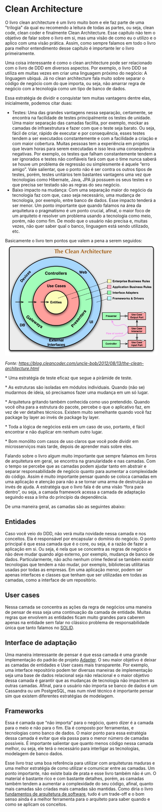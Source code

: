 # Clean Architecture



O livro clean architecture é um livro muito bom e ele faz parte de uma "trilogia" da qual eu recomendo a leitura de todas as partes, ou seja, clean code, clean coder e finalmente Clean Architecture. Esse capítulo não tem o objetivo de falar sobre o livro em si, mas uma visão de como eu o utilizo e o aplico com uma visão prática. Assim, como sempre falamos em todo o livro para melhor entendimento desse capítulo é importante ler o livro primeiramente.



Uma coisa interessante é como o clean architecture pode ser relacionado com o livro de DDD em diversos aspectos. Por exemplo, o livro DDD se utiliza em muitas vezes em criar uma linguagem próximo do negócio: A linguagem ubiquá. Já no clean architecture fala muito sobre separar o código de negócio com do que importa, ou seja, não amarrar regra de negócio com a tecnologia como um tipo de banco de dados.

Essa estratégia de dividir e conquistar tem muitas vantagens dentre elas, inicialmente, podemos citar duas:

* Testes: Uma das grandes vantagens nessa separação, certamente, se encontra na facilidade de testes principalmente os testes de unidade. Uma maior separação das camadas facilita, por exemplo, mockar as camadas de infraestrutura e fazer com que o teste seja barato. Ou seja, fácil de criar, rápido de executar e por consequência, esses testes tendem a ser executados constantemente e com a facilidade a criação e com maior cobertura. Muitas pessoas tem a experiência em projetos que levam horas para serem executadas e isso leva uma consequência negativas. Por exemplo, os testes que falham constantemente tendem a ser ignorados e testes não confiáveis fará com que o time nunca saberá se houve um problema de regressão ou simplesmente é aquele “erro amigo”. Vale salientar, que o ponto não é ser contra os outros tipos de testes, porém, testes unitários tem bastantes vantagens uma vez que tecnologias como Hibernate, Java, JPA já possuem os seus testes e o que precisa ser testado são as regras do seu negócio.
* Baixo impacto na mudança: Com uma separação maior do negócio da tecnologia faz com que, caso seja necessário, uma mudança de tecnologia, por exemplo, entre banco de dados. Esse impacto tenderá a ser menor. Um ponto importante que quando falamos na área da arquitetura o pragmatismo é um ponto crucial, afinal, o maior foco de um arquiteto é resolver um problema usando a tecnologia como meio, porém, não como fim. De modo que o usuário não precisa e, muitas vezes, não quer saber qual o banco, linguagem está sendo utilizado, etc.



Basicamente o livro tem pontos que valem a pena a serem seguidos:![](images/chapter_03/image_01.jpg)

*Fonte: https://blog.cleancoder.com/uncle-bob/2012/08/13/the-clean-architecture.html*



 

\* Uma estratégia de teste eficaz que segue a pirâmide de teste.

\* As estruturas são isoladas em módulos individuais. Quando (não se) mudarmos de ideia, só precisamos fazer uma mudança em um só lugar.

\* Arquitetura gritando também conhecida como uso pretendido. Quando você olha para a estrutura do pacote, percebe o que o aplicativo faz, em vez de ver detalhes técnicos. Existem muito semelhante quando você faz package by layer ao invés de package by layer.

\* Toda a lógica de negócios está em um caso de uso, portanto, é fácil encontrar e não duplicar em nenhum outro lugar.

\* Bom monólito com casos de uso claros que você pode dividir em microsserviços mais tarde, depois de aprender mais sobre eles.



Falando sobre o livro algum muito importante que sempre falamos em livros de arquitetura em geral, se encontra na granularidade e nas camadas. Com o tempo se percebe que as camadas podem ajudar tanto em abstrair e separar responsabilidade de negócio quanto para aumentar a complexidade do código. Assim é muito importante pensar quando se coloca camadas em uma aplicação e atenção para não a se tornar uma arma de destruição ao invés de ajuda. A estratégia que o livro fala é de uma visão “fora para dentro”, ou seja, a camada framework acessa a camada de adaptação seguindo essa a linha do princípio da dependência. 

De uma maneira geral, as camadas são as seguintes abaixo: 



## Entidades

 

Caso você veio do DDD, não verá muita novidade nessa camada e nos conceitos. Ela é responsável por encapsular o domínio do negócio. O ponto principal é que essa camada que é o core, ou seja, é a razão de fazer a aplicação em si. Ou seja, é nela que se concentra as regras de negócio e não deve mudar quando algo externo, por exemplo, mudança de banco de dados. Particularmente, não acho nenhum crime federal se também existir tecnologias que tendem a não mudar, por exemplo, bibliotecas utilitárias usadas por todas as empresas. Em uma aplicação menor, podem ser apenas interfaces e classes que tenham que ser utilizadas em todas as camadas, como a interface de um repositório.



## User cases



Nessa camada se concentra as ações da regra de negócios uma maneira de pensar de essa seja uma continuação da camada de entidade. Muitas regras que envolvem as entidades ficam muito grandes para caberem apenas na entidade sem falar no clássico problema de responsabilidade única que tanto falamos no [SOLID](https://en.wikipedia.org/wiki/SOLID). 



## Interface de adaptação


 Uma maneira interessante de pensar é que essa camada é uma grande implementação do padrão de projeto [Adapter](https://refactoring.guru/design-patterns/adapter). O seu maior objetivo é deixar as camadas de entidades e User cases mais transparente. Por exemplo, uma interface repositório podem ter diversas maneiras de implementação seja uma base de dados relacional seja não relacional e o maior objetivo dessa camada é garantir que as mudanças de tecnologia não impactem as outras camadas. Afinal, para o usuário não importa se banco de dados é um Cassandra ou um PostgreSQL, mas num nível técnico é importante pensar sim que existem diferentes estratégias de modelagem.



## Frameworks


 Essa é camada que “não importa” para o negócio, quero dizer é a camada para o meio e não para o fim. Ela é composto por ferramentas, e tecnologias como banco de dados. O maior ponto para essa estratégia dessa camada é evitar que ela passa para o menor número de camadas possíveis. É importante salientar que quanto menos código nessa camada melhor, ou seja, ele terá o necessário para interligar as tecnologias, modelagem de banco dados.



Esse livro traz uma boa referência para utilizar com arquiteturas maduras e uma melhor estratégia de como utilizar e comunicar entre as camadas. Um ponto importante, não existe bala de prata e esse livro também não é um. O material é bastante rico e com bastante detalhes, porém, as camadas também tendem a aumentar a complexidade do seu código, afinal, quanto mais camadas são criadas mais camadas são mantidas. Como diria o livro [fundamentos de arquitetura de software](https://www.amazon.com/Fundamentals-Software-Architecture-Comprehensive-Characteristics/dp/1492043451), tudo é um trade-off e o bom senso ainda é a melhor ferramenta para o arquiteto para saber quando e como se aplicam os conceitos.


